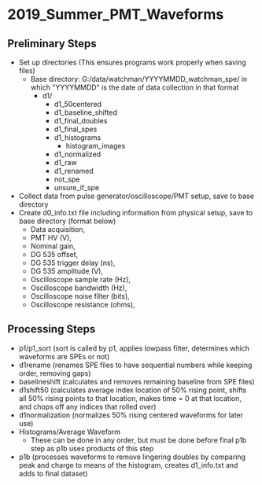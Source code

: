 # 2019_Summer_PMT_Waveforms
## Preliminary Steps
* Set up directories (This ensures programs work properly when saving files)
    * Base directory: G:/data/watchman/YYYYMMDD_watchman_spe/ in which "YYYYMMDD" is the date of data collection in that format
        * d1/
            * d1_50centered
            * d1_baseline_shifted
            * d1_final_doubles
            * d1_final_spes
            * d1_histograms
                * histogram_images
            * d1_normalized
            * d1_raw
            * d1_renamed
            * not_spe
            * unsure_if_spe
* Collect data from pulse generator/oscilloscope/PMT setup, save to base directory
* Create d0_info.txt file including information from physical setup, save to base directory (format below)
    * Data acquisition,<VALUE>
    * PMT HV (V),<VALUE>
    * Nominal gain,<VALUE>
    * DG 535 offset,<VALUE>
    * DG 535 trigger delay (ns),<VALUE>
    * DG 535 amplitude (V),<VALUE>
    * Oscilloscope sample rate (Hz),<VALUE>
    * Oscilloscope bandwidth (Hz),<VALUE>
    * Oscilloscope noise filter (bits),<VALUE>
    * Oscilloscope resistance (ohms),<VALUE>

## Processing Steps
* p1/p1_sort (sort is called by p1, applies lowpass filter, determines which waveforms are SPEs or not)
* d1rename (renames SPE files to have sequential numbers while keeping order, removing gaps)
* baselineshift (calculates and removes remaining baseline from SPE files)
* d1shift50 (calculates average index location of 50% rising point, shifts all 50% rising points to that location, makes time = 0 at that location, and chops off any indices that rolled over)
* d1normalization (normalizes 50% rising centered waveforms for later use)
* Histograms/Average Waveform
    * These can be done in any order, but must be done before final p1b step as p1b uses products of this step
* p1b (processes waveforms to remove lingering doubles by comparing peak and charge to means of the histogram, creates d1_info.txt and adds to final dataset)